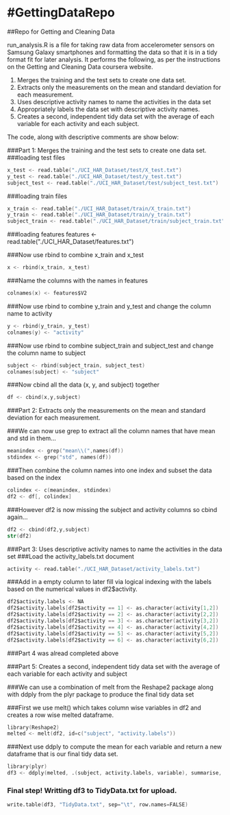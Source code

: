 #GettingDataRepo
===============

##Repo for Getting and Cleaning Data 

run_analysis.R is a file for taking raw data from accelerometer sensors on Samsung Galaxy smartphones and formatting the data so that it is in a tidy format fit for later analysis. It performs the following, as per the instructions on the Getting and Cleaning Data coursera website.

1. Merges the training and the test sets to create one data set.
2. Extracts only the measurements on the mean and standard deviation for each measurement. 
3. Uses descriptive activity names to name the activities in the data set
4. Appropriately labels the data set with descriptive activity names. 
5. Creates a second, independent tidy data set with the average of each variable for each activity and each subject. 

The code, along with descriptive comments are show below:

###Part 1: Merges the training and the test sets to create one data set.
###loading test files
```S
x_test <- read.table("./UCI_HAR_Dataset/test/X_test.txt")
y_test <- read.table("./UCI_HAR_Dataset/test/y_test.txt")
subject_test <- read.table("./UCI_HAR_Dataset/test/subject_test.txt")
```
###loading train files
```S
x_train <- read.table("./UCI_HAR_Dataset/train/X_train.txt")
y_train <- read.table("./UCI_HAR_Dataset/train/y_train.txt")
subject_train <- read.table("./UCI_HAR_Dataset/train/subject_train.txt")
```
###loading features
features <- read.table("./UCI_HAR_Dataset/features.txt")

###Now use rbind to combine x_train and x_test
```S
x <- rbind(x_train, x_test)
```

###Name the columns with the names in features
```S
colnames(x) <- features$V2
```

###Now use rbind to combine y_train and y_test and change the column name to activity
```S
y <- rbind(y_train, y_test)
colnames(y) <- "activity"
```

###Now use rbind to combine subject_train and subject_test and change the column name to subject
```S
subject <- rbind(subject_train, subject_test)
colnames(subject) <- "subject"
```

###Now cbind all the data (x, y, and subject) together
```S
df <- cbind(x,y,subject)
```

###Part 2: Extracts only the measurements on the mean and standard deviation for each measurement. 

###We can now use grep to extract all the column names that have mean and std in them...
```S
meanindex <- grep("mean\\(",names(df))
stdindex <- grep("std", names(df))
```
###Then combine the column names into one index and subset the data based on the index
```S
colindex <- c(meanindex, stdindex)
df2 <- df[, colindex]
```
###However df2 is now missing the subject and activity columns so cbind again...
```S
df2 <- cbind(df2,y,subject)
str(df2)
```
###Part 3: Uses descriptive activity names to name the activities in the data set
###Load the activity_labels.txt document
```S
activity <- read.table("./UCI_HAR_Dataset/activity_labels.txt")
```
###Add in a empty column to later fill via logical indexing with the labels based on the numerical values in df2$activity.
```S
df2$activity.labels <- NA
df2$activity.labels[df2$activity == 1] <- as.character(activity[1,2])
df2$activity.labels[df2$activity == 2] <- as.character(activity[2,2])
df2$activity.labels[df2$activity == 3] <- as.character(activity[3,2])
df2$activity.labels[df2$activity == 4] <- as.character(activity[4,2])
df2$activity.labels[df2$activity == 5] <- as.character(activity[5,2])
df2$activity.labels[df2$activity == 6] <- as.character(activity[6,2])
```

###Part 4 was alread completed above

###Part 5: Creates a second, independent tidy data set with the average of each variable for each activity and subject

###We can use a combination of melt from the Reshape2 package along with ddply from the plyr package to produce the final tidy data set

###First we use melt() which takes column wise variables in df2 and creates a row wise melted dataframe. 
```S
library(Reshape2)
melted <- melt(df2, id=c("subject", "activity.labels"))
```
###Next use ddply to compute the mean for each variable and return a new dataframe that is our final tidy data set.
```S
library(plyr)
df3 <- ddply(melted, .(subject, activity.labels, variable), summarise, mean = mean(value))
```
### Final step! Writting df3 to TidyData.txt for upload.
```S
write.table(df3, "TidyData.txt", sep="\t", row.names=FALSE)
```

